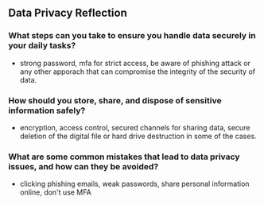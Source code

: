 ## Data Privacy Reflection

### What steps can you take to ensure you handle data securely in your daily tasks?
- strong password, mfa for strict access, be aware of phishing attack or any other apporach that can compromise the integrity of the security of data.

### How should you store, share, and dispose of sensitive information safely?
- encryption, access control, secured channels for sharing data, secure deletion of the digital file or hard drive destruction in some of the cases.

### What are some common mistakes that lead to data privacy issues, and how can they be avoided?
- clicking phishing emails, weak passwords,  share personal information online, don't use MFA
